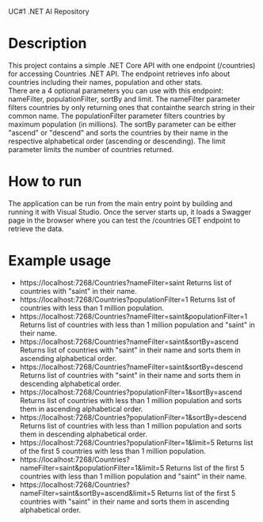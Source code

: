 UC#1 .NET AI Repository

# Description
This project contains a simple .NET Core API with one endpoint (/countries) for accessing Countries .NET API. The endpoint retrieves info about countries including their names, population and other stats.  
There are a 4 optional parameters you can use with this endpoint: nameFilter, populationFilter, sortBy and limit. The nameFilter parameter filters countries by only returning ones that containthe search string in their common name. The populationFilter parameter filters countries by maximum population (in millions). The sortBy parameter can be either "ascend" or "descend" and sorts the countries by their name in the respective alphabetical order (ascending or descending). The limit parameter limits the number of countries returned.
# How to run
The application can be run from the main entry point by building and running it with Visual Studio. Once the server starts up, it loads a Swagger page in the browser where you can test the /countries GET endpoint to retrieve the data.
# Example usage
- https://localhost:7268/Countries?nameFilter=saint
Returns list of countries with "saint" in their name.
- https://localhost:7268/Countries?populationFilter=1
Returns list of countries with less than 1 million population.
- https://localhost:7268/Countries?nameFilter=saint&populationFilter=1
Returns list of countries with less than 1 million population and "saint" in their name.
- https://localhost:7268/Countries?nameFilter=saint&sortBy=ascend
Returns list of countries with "saint" in their name and sorts them in ascending alphabetical order.
- https://localhost:7268/Countries?nameFilter=saint&sortBy=descend
Returns list of countries with "saint" in their name and sorts them in descending alphabetical order.
- https://localhost:7268/Countries?populationFilter=1&sortBy=ascend
Returns list of countries with less than 1 million population and sorts them in ascending alphabetical order.
- https://localhost:7268/Countries?populationFilter=1&sortBy=descend
Returns list of countries with less than 1 million population and sorts them in descending alphabetical order.
- https://localhost:7268/Countries?populationFilter=1&limit=5
Returns list of the first 5 countries with less than 1 million population.
- https://localhost:7268/Countries?nameFilter=saint&populationFilter=1&limit=5
Returns list of the first 5 countries with less than 1 million population and "saint" in their name.
- https://localhost:7268/Countries?nameFilter=saint&sortBy=ascend&limit=5
Returns list of the first 5 countries with "saint" in their name and sorts them in ascending alphabetical order.
